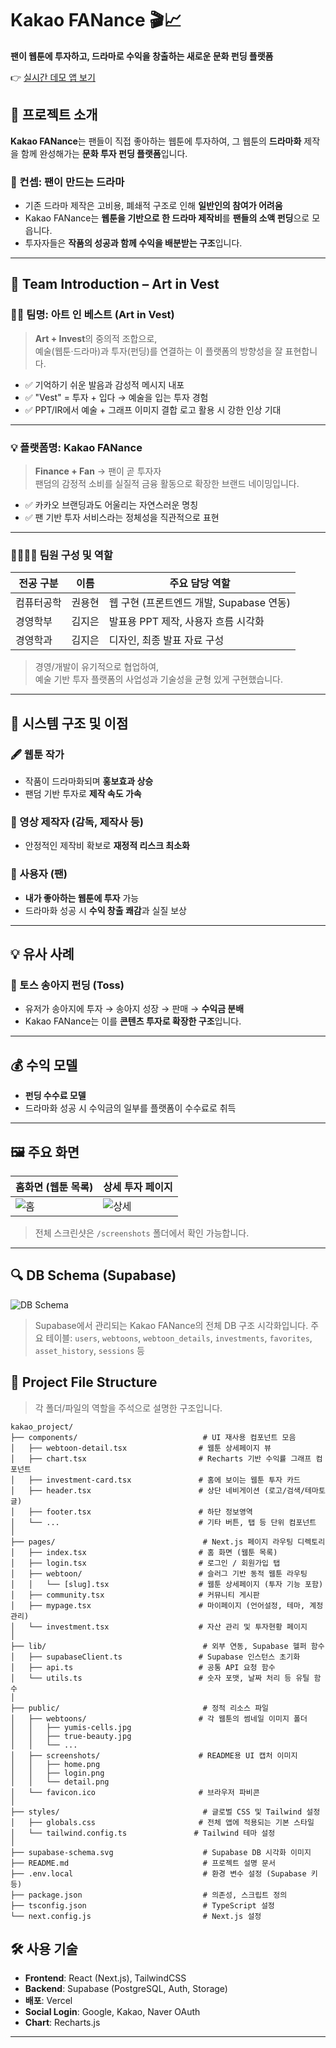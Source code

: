 # Kakao FANance 🎬📈

**팬이 웹툰에 투자하고, 드라마로 수익을 창출하는 새로운 문화 펀딩 플랫폼**

👉 [실시간 데모 앱 보기](https://kakaofanance.vercel.app/)  

## 🧩 프로젝트 소개

**Kakao FANance**는 팬들이 직접 좋아하는 웹툰에 투자하여, 그 웹툰의 **드라마화** 제작을 함께 완성해가는 **문화 투자 펀딩 플랫폼**입니다.

### 🎯 컨셉: 팬이 만드는 드라마

- 기존 드라마 제작은 고비용, 폐쇄적 구조로 인해 **일반인의 참여가 어려움**
- Kakao FANance는 **웹툰을 기반으로 한 드라마 제작비**를 **팬들의 소액 펀딩**으로 모읍니다.
- 투자자들은 **작품의 성공과 함께 수익을 배분받는 구조**입니다.
---
## 👥 Team Introduction – Art in Vest

### 🧑‍💻 팀명: **아트 인 베스트 (Art in Vest)**

> **Art + Invest**의 중의적 조합으로,  
> 예술(웹툰·드라마)과 투자(펀딩)를 연결하는 이 플랫폼의 방향성을 잘 표현합니다.

- ✅ 기억하기 쉬운 발음과 감성적 메시지 내포  
- ✅ "Vest" = 투자 + 입다 → 예술을 입는 투자 경험  
- ✅ PPT/IR에서 예술 + 그래프 이미지 결합 로고 활용 시 강한 인상 기대

---

### 💡 플랫폼명: **Kakao FANance**

> **Finance + Fan** → 팬이 곧 투자자  
> 팬덤의 감정적 소비를 실질적 금융 활동으로 확장한 브랜드 네이밍입니다.

- ✅ 카카오 브랜딩과도 어울리는 자연스러운 명칭  
- ✅ 팬 기반 투자 서비스라는 정체성을 직관적으로 표현

---

### 👨‍👩‍👧‍👦 팀원 구성 및 역할

| 전공 구분    | 이름     | 주요 담당 역할                           |
|--------------------|---------------|------------------------------------------|
| 컴퓨터공학     | 권용현   | 웹 구현 (프론트엔드 개발, Supabase 연동)   |
| 경영학부     | 김지은   | 발표용 PPT 제작, 사용자 흐름 시각화            |
| 경영학과     | 김지은   | 디자인, 최종 발표 자료 구성               |

> 경영/개발이 유기적으로 협업하여,  
> 예술 기반 투자 플랫폼의 사업성과 기술성을 균형 있게 구현했습니다.

---

## 📌 시스템 구조 및 이점

### 🖋 웹툰 작가

- 작품이 드라마화되며 **홍보효과 상승**
- 팬덤 기반 투자로 **제작 속도 가속**

### 🎥 영상 제작자 (감독, 제작사 등)

- 안정적인 제작비 확보로 **재정적 리스크 최소화**

### 👥 사용자 (팬)

- **내가 좋아하는 웹툰에 투자** 가능
- 드라마화 성공 시 **수익 창출 쾌감**과 실질 보상

---

## 💡 유사 사례

### 🐄 토스 송아지 펀딩 (Toss)

- 유저가 송아지에 투자 → 송아지 성장 → 판매 → **수익금 분배**
- Kakao FANance는 이를 **콘텐츠 투자로 확장한 구조**입니다.

---

## 💰 수익 모델

- **펀딩 수수료 모델**  
- 드라마화 성공 시 수익금의 일부를 플랫폼이 수수료로 취득

---

## 🖼 주요 화면

| 홈화면 (웹툰 목록) | 상세 투자 페이지 |
|-------------------|------------------|
| ![홈](./screenshots/home.png) | ![상세](./screenshots/detail.png) |

> 전체 스크린샷은 `/screenshots` 폴더에서 확인 가능합니다.

---

## 🔍 DB Schema (Supabase)

![DB Schema](./supabase-schema-ugbdytdsoqimkrsboyif.svg)

> Supabase에서 관리되는 Kakao FANance의 전체 DB 구조 시각화입니다.
> 주요 테이블: `users`, `webtoons`, `webtoon_details`, `investments`, `favorites`, `asset_history`, `sessions` 등

## 📁 Project File Structure

> 각 폴더/파일의 역할을 주석으로 설명한 구조입니다.

```plaintext
kakao_project/
├── components/                            # UI 재사용 컴포넌트 모음
│   ├── webtoon-detail.tsx                # 웹툰 상세페이지 뷰
│   ├── chart.tsx                         # Recharts 기반 수익률 그래프 컴포넌트
│   ├── investment-card.tsx               # 홈에 보이는 웹툰 투자 카드
│   ├── header.tsx                        # 상단 네비게이션 (로고/검색/테마토글)
│   ├── footer.tsx                        # 하단 정보영역
│   └── ...                               # 기타 버튼, 탭 등 단위 컴포넌트
│
├── pages/                                 # Next.js 페이지 라우팅 디렉토리
│   ├── index.tsx                         # 홈 화면 (웹툰 목록)
│   ├── login.tsx                         # 로그인 / 회원가입 탭
│   ├── webtoon/                          # 슬러그 기반 동적 웹툰 라우팅
│   │   └── [slug].tsx                    # 웹툰 상세페이지 (투자 기능 포함)
│   ├── community.tsx                     # 커뮤니티 게시판
│   ├── mypage.tsx                        # 마이페이지 (언어설정, 테마, 계정관리)
│   └── investment.tsx                    # 자산 관리 및 투자현황 페이지
│
├── lib/                                   # 외부 연동, Supabase 헬퍼 함수
│   ├── supabaseClient.ts                 # Supabase 인스턴스 초기화
│   ├── api.ts                            # 공통 API 요청 함수
│   └── utils.ts                          # 숫자 포맷, 날짜 처리 등 유틸 함수
│
├── public/                                # 정적 리소스 파일
│   ├── webtoons/                         # 각 웹툰의 썸네일 이미지 폴더
│   │   ├── yumis-cells.jpg
│   │   ├── true-beauty.jpg
│   │   └── ...
│   ├── screenshots/                      # README용 UI 캡처 이미지
│   │   ├── home.png
│   │   ├── login.png
│   │   └── detail.png
│   └── favicon.ico                       # 브라우저 파비콘
│
├── styles/                                # 글로벌 CSS 및 Tailwind 설정
│   ├── globals.css                       # 전체 앱에 적용되는 기본 스타일
│   └── tailwind.config.ts               # Tailwind 테마 설정
│
├── supabase-schema.svg                    # Supabase DB 시각화 이미지
├── README.md                              # 프로젝트 설명 문서
├── .env.local                             # 환경 변수 설정 (Supabase 키 등)
├── package.json                           # 의존성, 스크립트 정의
├── tsconfig.json                          # TypeScript 설정
└── next.config.js                         # Next.js 설정
```

## 🛠 사용 기술

- **Frontend**: React (Next.js), TailwindCSS
- **Backend**: Supabase (PostgreSQL, Auth, Storage)
- **배포**: Vercel
- **Social Login**: Google, Kakao, Naver OAuth
- **Chart**: Recharts.js

---
